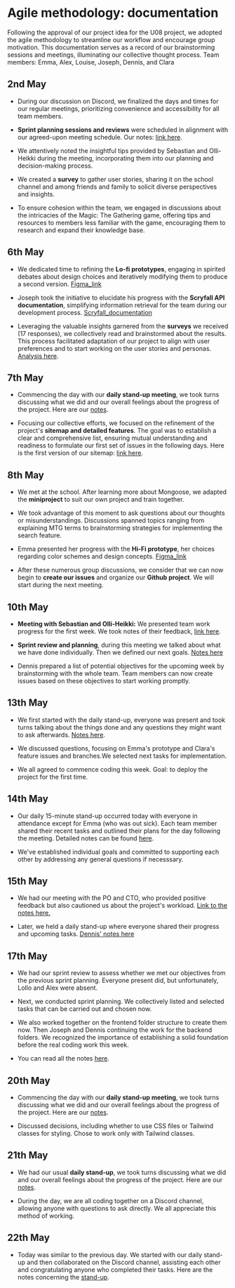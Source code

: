 # Agile methodology: documentation

Following the approval of our project idea for the U08 project, we adopted the agile methodology to streamline our workflow and encourage group motivation. This documentation serves as a record of our brainstorming sessions and meetings, illuminating our collective thought process.
Team members: Emma, Alex, Louise, Joseph, Dennis, and Clara

## 2nd May

- During our discussion on Discord, we finalized the days and times for our regular meetings, prioritizing convenience and accessibility for all team members.

- **Sprint planning sessions and reviews** were scheduled in alignment with our agreed-upon meeting schedule. Our notes: [link here](./Notes/handledning_02.05.md).

- We attentively noted the insightful tips provided by Sebastian and Olli-Heikki during the meeting, incorporating them into our planning and decision-making process.

- We created a **survey** to gather user stories, sharing it on the school channel and among friends and family to solicit diverse perspectives and insights.

- To ensure cohesion within the team, we engaged in discussions about the intricacies of the Magic: The Gathering game, offering tips and resources to members less familiar with the game, encouraging them to research and expand their knowledge base.

## 6th May

- We dedicated time to refining the **Lo-fi prototypes**, engaging in spirited debates about design choices and iteratively modifying them to produce a second version. [Figma_link](https://www.figma.com/team_invite/redeem/WgveQvIZueRc2al9D4HAwF)

- Joseph took the initiative to elucidate his progress with the **Scryfall API documentation**, simplifying information retrieval for the team during our development process. [Scryfall_documentation](https://github.com/JosephGros/Search-Docs-ScryfallAPI)

- Leveraging the valuable insights garnered from the **surveys** we received (17 responses), we collectively read and brainstormed about the results. This process facilitated adaptation of our project to align with user preferences and to start working on the user stories and personas. [Analysis here](./Notes/survey_responses.md).

## 7th May

- Commencing the day with our **daily stand-up meeting**, we took turns discussing what we did and our overall feelings about the progress of the project. Here are our [notes](./Notes/daily_stand-up_07.05.md).

- Focusing our collective efforts, we focused on the refinement of the project's **sitemap and detailed features**. The goal was to establish a clear and comprehensive list, ensuring mutual understanding and readiness to formulate our first set of issues in the following days. Here is the first version of our sitemap: [link here](./Notes/features_sitemap.md).

## 8th May

- We met at the school. After learning more about Mongoose, we adapted the **miniproject** to suit our own project and train together.

- We took advantage of this moment to ask questions about our thoughts or misunderstandings. Discussions spanned topics ranging from explaining MTG terms to brainstorming strategies for implementing the search feature.

- Emma presented her progress with the **Hi-Fi prototype**, her choices regarding color schemes and design concepts. [Figma_link](https://www.figma.com/team_invite/redeem/WgveQvIZueRc2al9D4HAwF)

- After these numerous group discussions, we consider that we can now begin to **create our issues** and organize our **Github project**. We will start during the next meeting.

## 10th May

- **Meeting with Sebastian and Olli-Heikki:** We presented team work progress for the first week. We took notes of their feedback, [link here](./Notes/hanledning_10.05.md).

- **Sprint review and planning**, during this meeting we talked about what we have done individually. Then we defined our next goals. [Notes here](./Notes/sprint_meeting_10.05.md)

- Dennis prepared a list of potential objectives for the upcoming week by brainstorming with the whole team. Team members can now create issues based on these objectives to start working promptly.

## 13th May

- We first started with the daily stand-up, everyone was present and took turns talking about the things done and any questions they might want to ask afterwards. [Notes here](./Notes/daily_stand-up_13.05.md).

- We discussed questions, focusing on Emma's prototype and Clara's feature issues and branches.We selected next tasks for implementation.

- We all agreed to commence coding this week. Goal: to deploy the project for the first time.

## 14th May

- Our daily 15-minute stand-up occurred today with everyone in attendance except for Emma (who was out sick). Each team member shared their recent tasks and outlined their plans for the day following the meeting. Detailed notes can be found [here](./Notes/daily_stand-up_14.05.md).

- We've established individual goals and committed to supporting each other by addressing any general questions if necesssary.

## 15th May

- We had our meeting with the PO and CTO, who provided positive feedback but also cautioned us about the project's workload. [Link to the notes here.](./Notes/handledning_15.05.md)

- Later, we held a daily stand-up where everyone shared their progress and upcoming tasks. [Dennis' notes here](./Notes/daily_stand-up_15_05.md)

## 17th May

- We had our sprint review to assess whether we met our objectives from the previous sprint planning. Everyone present did, but unfortunately, Lollo and Alex were absent.

- Next, we conducted sprint planning. We collectively listed and selected tasks that can be carried out and chosen now.

- We also worked together on the frontend folder structure to create them now. Then Joseph and Dennis continuing the work for the backend folders. We recognized the importance of establishing a solid foundation before the real coding work this week.

- You can read all the notes [here](./Notes/sprint_meeting_17.05.md).

## 20th May

- Commencing the day with our **daily stand-up meeting**, we took turns discussing what we did and our overall feelings about the progress of the project. Here are our [notes](./Notes/daily_stand-up_20_05.md).

- Discussed decisions, including whether to use CSS files or Tailwind classes for styling. Chose to work only with Tailwind classes.

## 21th May

- We had our usual **daily stand-up**, we took turns discussing what we did and our overall feelings about the progress of the project. Here are our [notes](./Notes/daily_stand-up_21_05.md).

- During the day, we are all coding together on a Discord channel, allowing anyone with questions to ask directly. We all appreciate this method of working.

## 22th May

- Today was similar to the previous day. We started with our daily stand-up and then collaborated on the Discord channel, assisting each other and congratulating anyone who completed their tasks. Here are the notes concerning the [stand-up](./Notes/daily_stand-up_22_05.md).

